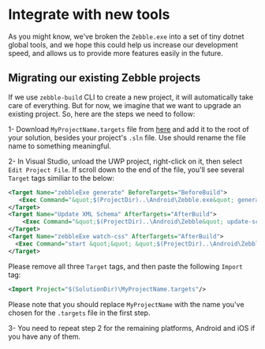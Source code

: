 # Integrate with new tools

As you might know, we've broken the `Zebble.exe` into a set of tiny dotnet global tools, and we hope this could help us increase our development speed, and allows us to provide more features easily in the future.

## Migrating our existing Zebble projects

If we use `zebble-build` CLI to create a new project, it will automatically take care of everything. But for now, we imagine that we want to upgrade an existing project. So, here are the steps we need to follow:

1- Download `MyProjectName.targets` file from [here](https://github.com/Geeksltd/Zebble.Template/blob/main/Template/%24SolutionName%24.targets) and add it to the root of your solution, besides your project's `.sln` file. Use should rename the file name to something meaningful.

2- In Visual Studio, unload the UWP project, right-click on it, then select `Edit Project File`. If scroll down to the end of the file, you'll see several `Target` tags similiar to the below:

```xml
<Target Name="zebbleExe generate" BeforeTargets="BeforeBuild">
   <Exec Command="&quot;$(ProjectDir)..\Android\Zebble.exe&quot; generate auto"/> 
</Target>
<Target Name="Update XML Schema" AfterTargets="AfterBuild">
    <Exec Command="&quot;$(ProjectDir)..\Android\Zebble&quot; update-schema auto" />
</Target>
<Target Name="zebbleExe watch-css" AfterTargets="AfterBuild">
  <Exec Command="start &quot;&quot; &quot;$(ProjectDir)..\Android\Zebble&quot; watch-css auto"/> 
</Target> 
```

Please remove all three `Target` tags, and then paste the following `Import` tag:

```xml
<Import Project="$(SolutionDir)\MyProjectName.targets"/>
```

Please note that you should replace `MyProjectName` with the name you've chosen for the `.targets` file in the first step.

3- You need to repeat step 2 for the remaining platforms, Android and iOS if you have any of them.
